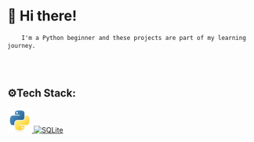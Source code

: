 

<h1>👋 Hi there!</h1>

		I'm a Python beginner and these projects are part of my learning journey.

 <br>
 <br>
 

<summary><h2 style="display: inline-block;">⚙️Tech Stack:</h2></summary>

</a> 
<a href="https://www.python.org" target="_blank" rel="noreferrer">
 <img src="https://raw.githubusercontent.com/devicons/devicon/master/icons/python/python-original.svg" alt="python" width="50" height="50"/>
</a> 

 <a href="https://www.sqlite.org" target="_blank" rel="noreferrer">
   <img src="https://upload.wikimedia.org/wikipedia/commons/9/97/Sqlite-square-icon.svg" alt="SQLite" width="65" height="50">
  </a>
